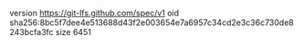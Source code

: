 version https://git-lfs.github.com/spec/v1
oid sha256:8bc5f7dee4e513688d43f2e003654e7a6957c34cd2e3c36c730de8243bcfa3fc
size 6451

